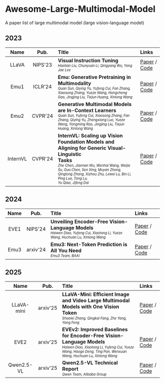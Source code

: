 # Awesome-Large-Multimodal-Model
A paper list of large multimodal model (large vision-language model) 

## 2023

| **Name** | **Pub.** | **Title** |  **Links**                                       |
| :-----: | :------: | :------------------------------------ |   :----------------------------------------------------------- |
| LLaVA | NIPS'23  | **Visual Instruction Tuning**  <br> <sub><sup>*Haotian Liu, Chunyuan Li, Qingyang Wu, Yong Jae Lee*</sup></sub> | [Paper](https://arxiv.org/abs/2304.08485) / [Code](https://github.com/haotian-liu/LLaVA) |
| Emu1 | ICLR'24  | **Emu: Generative Pretraining in Multimodality**  <br> <sub><sup>*Quan Sun, Qiying Yu, Yufeng Cui, Fan Zhang, Xiaosong Zhang, Yueze Wang, Hongcheng Gao, Jingjing Liu, Tiejun Huang, Xinlong Wang*</sup></sub>  | [Paper](https://arxiv.org/abs/2307.05222) / [Code](https://github.com/baaivision/Emu) |
| Emu2 | CVPR'24  | **Generative Multimodal Models are In-Context Learners**  <br> <sub><sup>*Quan Sun, Yufeng Cui, Xiaosong Zhang, Fan Zhang, Qiying Yu, Zhengxiong Luo, Yueze Wang, Yongming Rao, Jingjing Liu, Tiejun Huang, Xinlong Wang*</sup></sub>  | [Paper](https://arxiv.org/abs/2312.13286) / [Code](https://github.com/baaivision/Emu) |
| InternVL | CVPR'24  | **InternVL: Scaling up Vision Foundation Models and Aligning for Generic Visual-Linguistic <br> Tasks**  <br> <sub><sup>*Zhe Chen, Jiannan Wu, Wenhai Wang, Weijie Su, Guo Chen, Sen Xing, Muyan Zhong, Qinglong Zhang, Xizhou Zhu, Lewei Lu, Bin Li, Ping Luo, Tong Lu, <br>Yu Qiao, Jifeng Dai*</sup></sub>  | [Paper](https://arxiv.org/abs/2312.14238) / [Code](https://github.com/OpenGVLab/InternVL) |

## 2024

| **Name** | **Pub.** | **Title** |  **Links**                                       |
| :-----: | :------: | :----------------------------------------------------------- |   :----------------------------------------------------------- |
| EVE1 | NIPS'24  | **Unveiling Encoder-Free Vision-Language Models**  <br> <sub><sup>*Haiwen Diao, Yufeng Cui, Xiaotong Li, Yueze Wang, Huchuan Lu, Xinlong Wang*</sup></sub> | [Paper](https://arxiv.org/abs/2406.11832) / [Code](https://github.com/baaivision/EVE) |
| Emu3 | arxiv'24  | **Emu3: Next-Token Prediction is All You Need**  <br> <sub><sup>*Emu3 Team, BAAI*</sup></sub> | [Paper](https://arxiv.org/pdf/2409.18869) / [Code](https://github.com/baaivision/Emu3) |

## 2025

| **Name** | **Pub.** | **Title** |  **Links**                                       |
| :-----: | :------: | :----------------------------------------------------------- |   :----------------------------------------------------------- |
| LLaVA-mini | arxiv'25  | **LLaVA-Mini: Efficient Image and Video Large Multimodal Models with One Vision Token**  <br> <sub><sup>*Shaolei Zhang, Qingkai Fang, Zhe Yang, Yang Feng*</sup></sub> | [Paper](https://arxiv.org/abs/2501.03895) / [Code](https://github.com/ictnlp/LLaVA-Mini) |
| EVE2 | arxiv'25  | **EVEv2: Improved Baselines for Encoder-Free Vision-Language Models**  <br> <sub><sup>*Haiwen Diao, Xiaotong Li, Yufeng Cui, Yueze Wang, Haoge Deng, Ting Pan, Wenxuan Wang, Huchuan Lu, Xinlong Wang*</sup></sub> | [Paper](https://arxiv.org/abs/2502.06788) / [Code](https://github.com/baaivision/EVE) |
| Qwen2.5-VL | arxiv'25  | **Qwen2.5-VL Technical Report**  <br> <sub><sup>*Qwen Team, Alibaba Group*</sup></sub> | [Paper](https://arxiv.org/pdf/2502.13923) / [Code](https://github.com/QwenLM/Qwen2.5-VL) |


